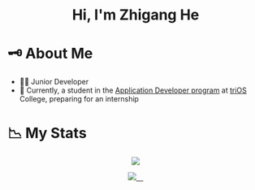 <h1 align="center">Hi, I'm Zhigang He</h1>

# 🗝️ About Me

- 🧑‍💻 Junior Developer
- 💼 Currently, a student in the [Application Developer program](https://www.trios.com/programs-courses/technology/applications-developer/) at [triOS](https://www.trios.com/) College, preparing for an internship

# 📉 My Stats

<p align="center" >
  <a href="https://github-readme-streak-stats.herokuapp.com?user=hezhigang&theme=default">
  <img src="https://github-readme-streak-stats.herokuapp.com?user=hezhigang&theme=default" />
</a>
</p>

<p align="center">
<a href="https://github-readme-stats.vercel.app/api?username=hezhigang&count_private=true&show_icons=true&theme=nightowl&include_all_commits=true&langs_count=10&border_radius=15&border_color=#212121">
    <img src="https://github-readme-stats.vercel.app/api?username=hezhigang&count_private=true&show_icons=true&theme=nightowl&include_all_commits=true&langs_count=10&border_radius=15&border_color=#212121" /> 
  </a>
</p>

<!---
hezhigang/hezhigang is a ✨ special ✨ repository because its `README.md` (this file) appears on your GitHub profile.
You can click the Preview link to take a look at your changes.
--->
